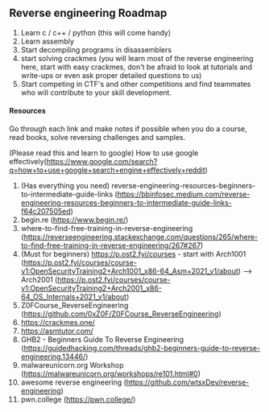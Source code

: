 ## Reverse engineering Roadmap

1. Learn c / c++ / python (this will come handy)
2. Learn assembly
3. Start decompiling programs in disassemblers
4. start solving crackmes (you will learn most of the reverse engineering here, start with easy crackmes, don't be afraid to look at tutorials and write-ups or even ask proper detailed questions to us)
4. Start competing in CTF's and other competitions and find teammates who will contribute to your skill development.

#### Resources
Go through each link and make notes if possible when you do a course, read books, solve reversing challenges and samples.

(Please read this and learn to google)
How to use google effectively(https://www.google.com/search?q=how+to+use+google+search+engine+effectively+reddit)

1. (Has everything you need) reverse-engineering-resources-beginners-to-intermediate-guide-links (https://bbinfosec.medium.com/reverse-engineering-resources-beginners-to-intermediate-guide-links-f64c207505ed)
2. begin.re (https://www.begin.re/)
3. where-to-find-free-training-in-reverse-engineering (https://reverseengineering.stackexchange.com/questions/265/where-to-find-free-training-in-reverse-engineering/267#267)
4. (Must for beginners) https://p.ost2.fyi/courses - start with Arch1001 (https://p.ost2.fyi/courses/course-v1:OpenSecurityTraining2+Arch1001_x86-64_Asm+2021_v1/about) --> Arch2001 (https://p.ost2.fyi/courses/course-v1:OpenSecurityTraining2+Arch2001_x86-64_OS_Internals+2021_v1/about)
5. Z0FCourse_ReverseEngineering (https://github.com/0xZ0F/Z0FCourse_ReverseEngineering)
6. https://crackmes.one/
7. https://asmtutor.com/
8. GHB2 - Beginners Guide To Reverse Engineering (https://guidedhacking.com/threads/ghb2-beginners-guide-to-reverse-engineering.13446/)
9. malwareunicorn.org Workshop (https://malwareunicorn.org/workshops/re101.html#0)
10. awesome reverse engineering (https://github.com/wtsxDev/reverse-engineering)
11. pwn.college (https://pwn.college/)
